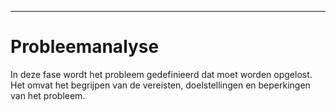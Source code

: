 ---
# Probleemanalyse
In deze fase wordt het probleem gedefinieerd dat moet worden opgelost. Het omvat het begrijpen van de vereisten, doelstellingen en beperkingen van het probleem.


